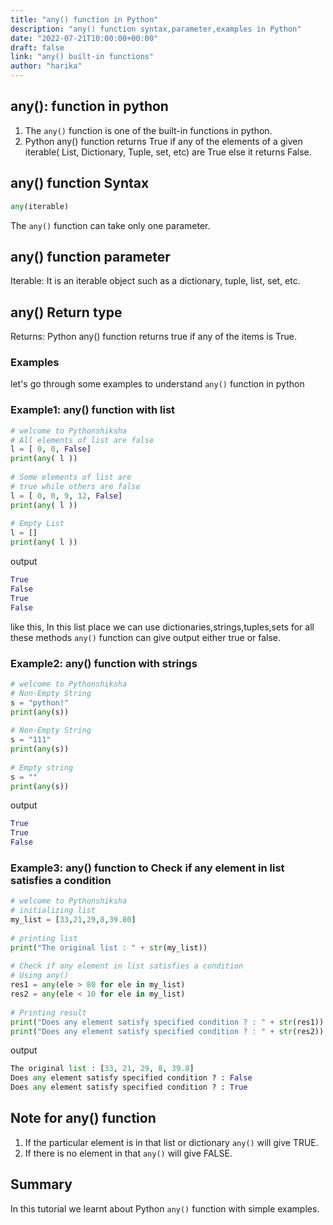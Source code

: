 ```yaml
---
title: "any() function in Python"
description: "any() function syntax,parameter,examples in Python"
date: "2022-07-21T10:00:00+00:00"
draft: false
link: "any() built-in functions"
author: "harika"
---
```


## any(): function in python
1. The `any()` function is one of the built-in functions in python.
2. Python any() function returns True if any of the elements of a given       iterable( List, Dictionary, Tuple, set, etc) are True else it returns False. 

## any() function Syntax
```python
any(iterable)
```
The `any()` function can take only one parameter.

## any() function parameter
Iterable: 
It is an iterable object such as a dictionary, tuple, list, set, etc.                 

## any() Return type

Returns: 
Python any() function returns true if any of the items is True.

### Examples
let's go through some  examples to understand `any()` function in python

### Example1: any() function with list
```python
# welcome to Pythonshiksha
# All elements of list are false
l = [ 0, 0, False]
print(any( l ))
 
# Some elements of list are
# true while others are false
l = [ 0, 0, 9, 12, False]
print(any( l ))
 
# Empty List
l = []
print(any( l ))
```

output

```python
True
False
True
False
```

like this, In this list place we can use dictionaries,strings,tuples,sets for all these methods `any()` function can give output either true or false.


### Example2: any() function with strings

```python
# welcome to Pythonshiksha
# Non-Empty String
s = "python!"
print(any(s))
 
# Non-Empty String
s = "111"
print(any(s))
 
# Empty string
s = ""
print(any(s))
```
output
```python
True
True
False
```
### Example3: any() function to Check if any element in list satisfies a condition

```python
# welcome to Pythonshiksha
# initializing list
my_list = [33,21,29,8,39.80]
 
# printing list
print("The original list : " + str(my_list))
 
# Check if any element in list satisfies a condition
# Using any()
res1 = any(ele > 80 for ele in my_list)
res2 = any(ele < 10 for ele in my_list)
 
# Printing result
print("Does any element satisfy specified condition ? : " + str(res1))
print("Does any element satisfy specified condition ? : " + str(res2))
```
output

```python
The original list : [33, 21, 29, 8, 39.8]
Does any element satisfy specified condition ? : False
Does any element satisfy specified condition ? : True
```
## Note for any() function

1. If the particular element is in that list or dictionary `any()` will give  TRUE.
2. If there is no element in that `any()` will give FALSE.

## Summary
In this tutorial we learnt about Python `any()` function with simple examples.




